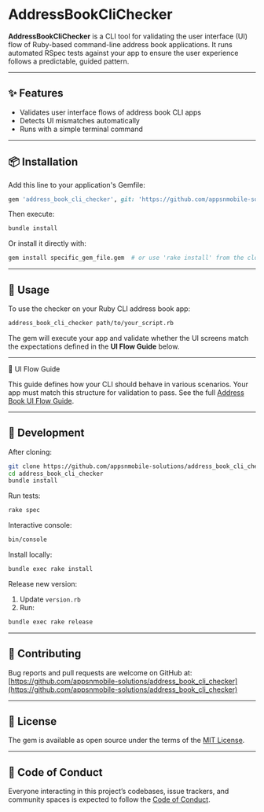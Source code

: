 # AddressBookCliChecker

**AddressBookCliChecker** is a CLI tool for validating the user interface (UI) flow of Ruby-based command-line address book applications. It runs automated RSpec tests against your app to ensure the user experience follows a predictable, guided pattern.

---

## ✨ Features
- Validates user interface flows of address book CLI apps
- Detects UI mismatches automatically
- Runs with a simple terminal command

---

## 📦 Installation

Add this line to your application's Gemfile:

```ruby
gem 'address_book_cli_checker', git: 'https://github.com/appsnmobile-solutions/address_book_cli_checker'
```

Then execute:

```bash
bundle install
```

Or install it directly with:

```bash
gem install specific_gem_file.gem  # or use 'rake install' from the cloned repo
```

---

## 🚀 Usage

To use the checker on your Ruby CLI address book app:

```bash
address_book_cli_checker path/to/your_script.rb
```

The gem will execute your app and validate whether the UI screens match the expectations defined in the **UI Flow Guide** below.

---

📒 UI Flow Guide

This guide defines how your CLI should behave in various scenarios. Your app must match this structure for validation to pass.
See the full [Address Book UI Flow Guide](UI_GUIDE.md).

---

## 🔧 Development

After cloning:
```bash
git clone https://github.com/appsnmobile-solutions/address_book_cli_checker.git
cd address_book_cli_checker
bundle install
```

Run tests:
```bash
rake spec
```

Interactive console:
```bash
bin/console
```

Install locally:
```bash
bundle exec rake install
```

Release new version:
1. Update `version.rb`
2. Run:
```bash
bundle exec rake release
```

---

## 🤝 Contributing

Bug reports and pull requests are welcome on GitHub at:
[https://github.com/appsnmobile-solutions/address_book_cli_checker](https://github.com/appsnmobile-solutions/address_book_cli_checker)

---

## 🧾 License

The gem is available as open source under the terms of the [MIT License](https://opensource.org/licenses/MIT).

---

## 🧭 Code of Conduct

Everyone interacting in this project’s codebases, issue trackers, and community spaces is expected to follow the [Code of Conduct](https://github.com/appsnmobile-solutions/address_book_cli_checker/blob/main/CODE_OF_CONDUCT.md).

